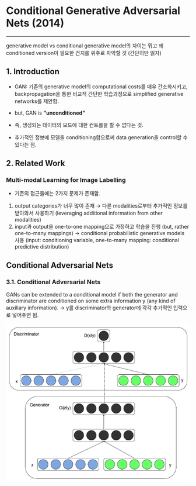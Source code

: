 # Conditional Generative Adversarial Nets (2014)
---
generative model vs conditional generative model의 차이는 뭐고 왜 conditioned version이 필요한 건지를 위주로 파악할 것 (간단히만 읽자)

## 1. Introduction
- GAN: 기존의 generative model의 computational costs를 매우 간소화시키고, backpropagation을 통한 비교적 간단한 학습과정으로 simplified generative networks를 제안함.
- but, GAN is **"unconditioned"**
- 즉, 생성되는 데이터의 모드에 대한 컨트롤을 할 수 없다는 것.

- 추가적인 정보에 모델을 conditioning함으로써 data generation을 control할 수 있다는 점.

## 2. Related Work

### Multi-modal Learning for Image Labelling
- 기존의 접근들에는 2가지 문제가 존재함.
1. output categories가 너무 많이 존재
→ 다른 modalities로부터 추가적인 정보를 받아와서 사용하기 (leveraging additional information from other modalities)
2. input과 output을 one-to-one mapping으로 가정하고 학습을 진행 (but, rather one-to-many mappings)
→ conditional probabilistic generative models 사용 (input: conditioning variable, one-to-many mapping: conditional predictive distribution)


## Conditional Adversarial Nets
### 3.1. Conditional Adversarial Nets
GANs can be extended to a conditional model if both the generator and discriminator are conditioned on some extra information y (any kind of auxiliary information).
→ y를 discriminator와 generator에 각각 추가적인 입력으로 넣어주면 됨.

![cgan](../figures/cgan.png)
